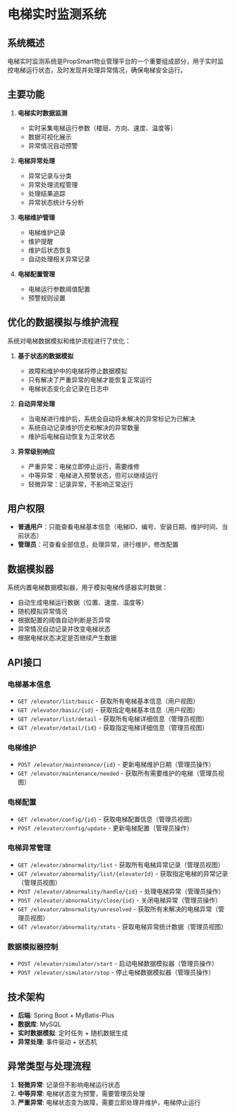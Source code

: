 # 电梯实时监测系统

## 系统概述

电梯实时监测系统是PropSmart物业管理平台的一个重要组成部分，用于实时监控电梯运行状态，及时发现并处理异常情况，确保电梯安全运行。

## 主要功能

1. **电梯实时数据监测**
   - 实时采集电梯运行参数（楼层、方向、速度、温度等）
   - 数据可视化展示
   - 异常情况自动预警

2. **电梯异常处理**
   - 异常记录与分类
   - 异常处理流程管理
   - 处理结果追踪
   - 异常状态统计与分析

3. **电梯维护管理**
   - 电梯维护记录
   - 维护提醒
   - 维护后状态恢复
   - 自动处理相关异常记录

4. **电梯配置管理**
   - 电梯运行参数阈值配置
   - 预警规则设置

## 优化的数据模拟与维护流程

系统对电梯数据模拟和维护流程进行了优化：

1. **基于状态的数据模拟**
   - 故障和维护中的电梯将停止数据模拟
   - 只有解决了严重异常的电梯才能恢复正常运行
   - 电梯状态变化会记录在日志中

2. **自动异常处理**
   - 当电梯进行维护后，系统会自动将未解决的异常标记为已解决
   - 系统自动记录维护历史和解决的异常数量
   - 维护后电梯自动恢复为正常状态

3. **异常级别响应**
   - 严重异常：电梯立即停止运行，需要维修
   - 中等异常：电梯进入预警状态，但可以继续运行
   - 轻微异常：记录异常，不影响正常运行

## 用户权限

- **普通用户**：只能查看电梯基本信息（电梯ID、编号、安装日期、维护时间、当前状态）
- **管理员**：可查看全部信息，处理异常，进行维护，修改配置

## 数据模拟器

系统内置电梯数据模拟器，用于模拟电梯传感器实时数据：

- 自动生成电梯运行数据（位置、速度、温度等）
- 随机模拟异常情况
- 根据配置的阈值自动判断是否异常
- 异常情况自动记录并改变电梯状态
- 根据电梯状态决定是否继续产生数据

## API接口

### 电梯基本信息

- `GET /elevator/list/basic` - 获取所有电梯基本信息（用户视图）
- `GET /elevator/basic/{id}` - 获取指定电梯基本信息（用户视图）
- `GET /elevator/list/detail` - 获取所有电梯详细信息（管理员视图）
- `GET /elevator/detail/{id}` - 获取指定电梯详细信息（管理员视图）

### 电梯维护

- `POST /elevator/maintenance/{id}` - 更新电梯维护日期（管理员操作）
- `GET /elevator/maintenance/needed` - 获取所有需要维护的电梯（管理员视图）

### 电梯配置

- `GET /elevator/config/{id}` - 获取电梯配置信息（管理员视图）
- `POST /elevator/config/update` - 更新电梯配置（管理员操作）

### 电梯异常管理

- `GET /elevator/abnormality/list` - 获取所有电梯异常记录（管理员视图）
- `GET /elevator/abnormality/list/{elevatorId}` - 获取指定电梯的异常记录（管理员视图）
- `POST /elevator/abnormality/handle/{id}` - 处理电梯异常（管理员操作）
- `POST /elevator/abnormality/close/{id}` - 关闭电梯异常（管理员操作）
- `GET /elevator/abnormality/unresolved` - 获取所有未解决的电梯异常（管理员视图）
- `GET /elevator/abnormality/stats` - 获取电梯异常统计数据（管理员视图）

### 数据模拟器控制

- `POST /elevator/simulator/start` - 启动电梯数据模拟器（管理员操作）
- `POST /elevator/simulator/stop` - 停止电梯数据模拟器（管理员操作）

## 技术架构

- **后端**: Spring Boot + MyBatis-Plus
- **数据库**: MySQL
- **实时数据模拟**: 定时任务 + 随机数据生成
- **异常处理**: 事件驱动 + 状态机

## 异常类型与处理流程

1. **轻微异常**: 记录但不影响电梯运行状态
2. **中等异常**: 电梯状态变为预警，需要管理员处理
3. **严重异常**: 电梯状态变为故障，需要立即处理并维护，电梯停止运行 